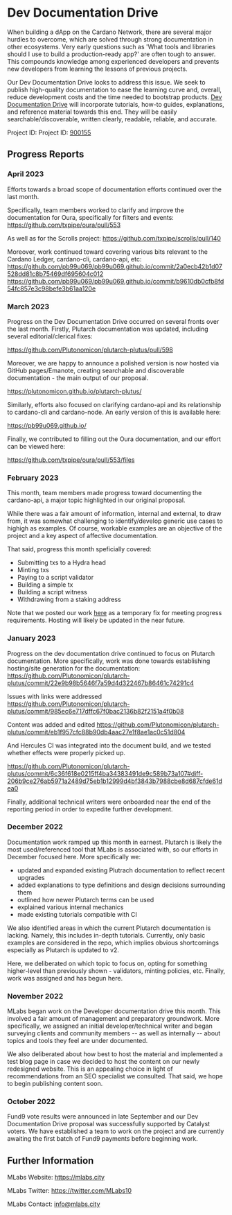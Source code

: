 # Dev Documentation Drive

When building a dApp on the Cardano Network, there are several major hurdles to overcome, which are solved through strong documentation in other ecosystems. Very early questions such as 'What tools and libraries should I use to build a production-ready app?' are often tough to answer. This compounds knowledge among experienced developers and prevents new developers from learning the lessons of previous projects.

Our Dev Documentation Drive looks to address this issue. We seek to publish high-quality documentation to ease the learning curve and, overall, reduce development costs and the time needed to bootstrap products. [Dev Documentation Drive](https://cardano.ideascale.com/c/idea/420778) will incorporate tutorials, how-to guides, explanations, and reference material towards this end. They will be easily searchable/discoverable, written clearly, readable, reliable, and accurate.

Project ID: Project ID: [900155](https://docs.google.com/spreadsheets/d/1bfnWFa94Y7Zj0G7dtpo9W1nAYGovJbswipxiHT4UE3g/edit#gid=917336114)

## Progress Reports

### April 2023

Efforts towards a broad scope of documentation efforts continued over the last month.

Specifically, team members worked to clarify and improve the documentation for Oura, specifically for filters and events:
https://github.com/txpipe/oura/pull/553

As well as for the Scrolls project:
https://github.com/txpipe/scrolls/pull/140

Moreover, work continued toward covering various bits relevant to the Cardano Ledger, cardano-cli, cardano-api, etc:
https://github.com/pb99u069/pb99u069.github.io/commit/2a0ecb42b1d07528dd81c8b75469df695604c012
https://github.com/pb99u069/pb99u069.github.io/commit/b9610db0cfb8fd54fc857e3c98befe3b61aa120e

### March 2023

Progress on the Dev Documentation Drive occurred on several fronts over the last month. Firstly, Plutarch documentation was updated, including several editorial/clerical fixes:

https://github.com/Plutonomicon/plutarch-plutus/pull/598

Moreover, we are happy to announce a polished version is now hosted via GitHub pages/Emanote, creating searchable and discoverable documentation - the main output of our proposal.

https://plutonomicon.github.io/plutarch-plutus/

Similarly, efforts also focused on clarifying cardano-api and its relationship to cardano-cli and cardano-node. An early version of this is available here:

https://pb99u069.github.io/

Finally, we contributed to filling out the Oura documentation, and our effort can be viewed here:

https://github.com/txpipe/oura/pull/553/files

### February 2023

This month, team members made progress toward documenting the cardano-api, a major topic highlighted in our original proposal. 

While there was a fair amount of information, internal and external, to draw from, it was somewhat challenging to identify/develop generic use cases to highigh as examples. Of course, workable examples are an objective of the project and a key aspect of affective documentation. 

That said, progress this month speficially covered:

* Submitting txs to a Hydra head
* Minting txs
* Paying to a script validator
* Building a simple tx
* Building a script witness
* Withdrawing from a staking address

Note that we posted our work [here](https://github.com/pb99u069/cardano-api-documentation) as a temporary fix for meeting progress requirements. Hosting will likely be updated in the near future.

### January 2023

Progress on the dev documentation drive continued to focus on Plutarch documentation. More specifically, work was done towards establishing hosting/site generation for the documentation:
https://github.com/Plutonomicon/plutarch-plutus/commit/22e9b98b5646f7a59d4d322467b86461c74291c4

Issues with links were addressed
https://github.com/Plutonomicon/plutarch-plutus/commit/985ec6e717dffc67f0bac2136b82f2151a4f0b08

Content was added and edited
https://github.com/Plutonomicon/plutarch-plutus/commit/eb1f957cfc88b90db4aac27e1f8ae1ac0c51d804

And Hercules CI was integrated into the document build, and we tested whether effects were properly picked up.

https://github.com/Plutonomicon/plutarch-plutus/commit/6c36f618e0215ff4ba34383491de9c589b73a107#diff-206b9ce276ab5971a2489d75eb1b12999d4bf3843b7988cbe8d687cfde61dea0

Finally, additional technical writers were onboarded near the end of the reporting period in order to expedite further development.

### December 2022

Documentation work ramped up this month in earnest. Plutarch is likely the most used/referenced tool that MLabs is associated with, so our efforts in December focused here. More specifically we:
* updated and expanded existing Plutrach documentation to reflect recent upgrades
* added explanations to type definitions and design decisions surrounding them
* outlined how newer Plutarch terms can be used
* explained various internal mechanics
* made existing tutorials compatible with CI

We also identified areas in which the current Plutarch documentation is lacking. Namely, this includes in-depth tutorials. Currently, only basic examples are considered in the repo, which implies obvious shortcomings especially as Plutarch is updated to v2. 

Here, we deliberated on which topic to focus on, opting for something higher-level than previously shown - validators, minting policies, etc. Finally, work was assigned and has begun here.

### November 2022

MLabs began work on the Developer documentation drive this month. This involved a fair amount of management and preparatory groundwork. More specifically, we assigned an initial developer/technical writer and began surveying clients and community members -- as well as internally -- about topics and tools they feel are under documented. 

We also deliberated about how best to host the material and implemented a test blog page in case we decided to host the content on our newly redesigned website. This is an appealing choice in light of recommendations from an SEO specialist we consulted. That said, we hope to begin publishing content soon.

### October 2022

Fund9 vote results were announced in late September and our Dev Documentation Drive proposal was successfully supported by Catalyst voters. We have established a team to work on the project and are currently awaiting the first batch of Fund9 payments before beginning work.

## Further Information

MLabs Website: https://mlabs.city

MLabs Twitter: https://twitter.com/MLabs10

MLabs Contact: info@mlabs.city
